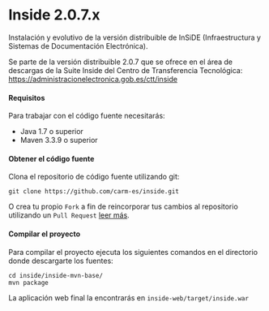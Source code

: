 # Inside 2.0.7.x
Instalación y evolutivo de la versión distribuible de InSiDE (Infraestructura y Sistemas de Documentación Electrónica).

Se parte de la versión distribuible 2.0.7 que se ofrece en el área de descargas de la Suite Inside del Centro de Transferencia Tecnológica: https://administracionelectronica.gob.es/ctt/inside



#### Requisitos
Para trabajar con el código fuente necesitarás: 

* Java 1.7 o superior
* Maven 3.3.9 o superior

#### Obtener el código fuente
Clona el repositorio de código fuente utilizando git:

```
git clone https://github.com/carm-es/inside.git
```

O crea tu propio `Fork` a fin de reincorporar tus cambios al repositorio utilizando un `Pull Request` [leer más](https://help.github.com/articles/fork-a-repo). 


#### Compilar el proyecto
Para compilar el proyecto ejecuta los siguientes comandos en el directorio donde descargarte los fuentes:

```
cd inside/inside-mvn-base/
mvn package 
```

La aplicación web final la encontrarás en `inside-web/target/inside.war`

